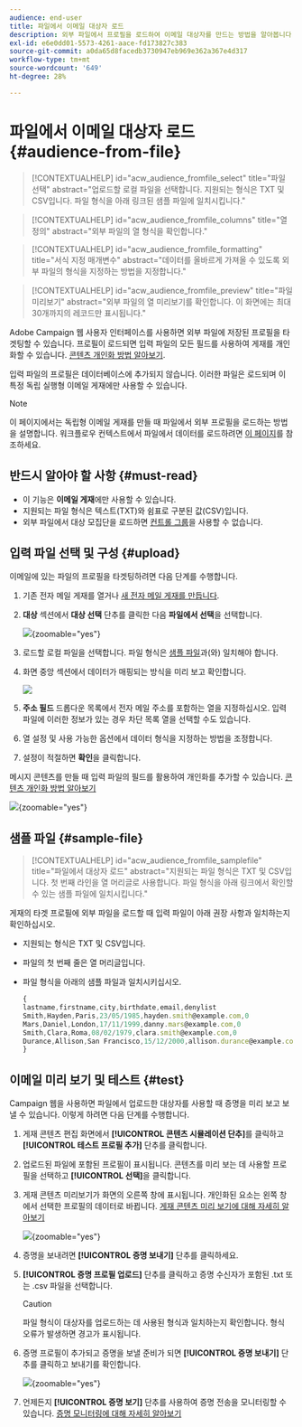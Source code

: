 ```yaml
---
audience: end-user
title: 파일에서 이메일 대상자 로드
description: 외부 파일에서 프로필을 로드하여 이메일 대상자를 만드는 방법을 알아봅니다
exl-id: e6e0dd01-5573-4261-aace-fd173827c383
source-git-commit: a0da65d8facedb3730947eb969e362a367e4d317
workflow-type: tm+mt
source-wordcount: '649'
ht-degree: 28%

---
```


# 파일에서 이메일 대상자 로드 {#audience-from-file}

>[!CONTEXTUALHELP]
>id="acw_audience_fromfile_select"
>title="파일 선택"
>abstract="업로드할 로컬 파일을 선택합니다. 지원되는 형식은 TXT 및 CSV입니다. 파일 형식을 아래 링크된 샘플 파일에 일치시킵니다."

>[!CONTEXTUALHELP]
>id="acw_audience_fromfile_columns"
>title="열 정의"
>abstract="외부 파일의 열 형식을 확인합니다."

>[!CONTEXTUALHELP]
>id="acw_audience_fromfile_formatting"
>title="서식 지정 매개변수"
>abstract="데이터를 올바르게 가져올 수 있도록 외부 파일의 형식을 지정하는 방법을 지정합니다."

>[!CONTEXTUALHELP]
>id="acw_audience_fromfile_preview"
>title="파일 미리보기"
>abstract="외부 파일의 열 미리보기를 확인합니다. 이 화면에는 최대 30개까지의 레코드만 표시됩니다."

Adobe Campaign 웹 사용자 인터페이스를 사용하면 외부 파일에 저장된 프로필을 타겟팅할 수 있습니다. 프로필이 로드되면 입력 파일의 모든 필드를 사용하여 게재를 개인화할 수 있습니다. [콘텐츠 개인화 방법 알아보기](../personalization/personalize.md).

입력 파일의 프로필은 데이터베이스에 추가되지 않습니다. 이러한 파일은 로드되며 이 특정 독립 실행형 이메일 게재에만 사용할 수 있습니다.

>[!NOTE]
>
>이 페이지에서는 독립형 이메일 게재를 만들 때 파일에서 외부 프로필을 로드하는 방법을 설명합니다. 워크플로우 컨텍스트에서 파일에서 데이터를 로드하려면 [이 페이지](../workflows/activities/load-file.md)를 참조하세요.

## 반드시 알아야 할 사항 {#must-read}

* 이 기능은 **이메일 게재**&#x200B;에만 사용할 수 있습니다.
* 지원되는 파일 형식은 텍스트(TXT)와 쉼표로 구분된 값(CSV)입니다.
* 외부 파일에서 대상 모집단을 로드하면 [컨트롤 그룹](control-group.md)을 사용할 수 없습니다.

## 입력 파일 선택 및 구성 {#upload}

이메일에 있는 파일의 프로필을 타겟팅하려면 다음 단계를 수행합니다.

1. 기존 전자 메일 게재를 열거나 [새 전자 메일 게재를 만듭니다](../email/create-email.md).
1. **대상** 섹션에서 **대상 선택** 단추를 클릭한 다음 **파일에서 선택**&#x200B;을 선택합니다.

   ![](assets/select-from-file.png){zoomable="yes"}

1. 로드할 로컬 파일을 선택합니다. 파일 형식은 [샘플 파일](#sample-file)과(와) 일치해야 합니다.
1. 화면 중앙 섹션에서 데이터가 매핑되는 방식을 미리 보고 확인합니다.

   ![](assets/select-from-file-map.png)

1. **주소 필드** 드롭다운 목록에서 전자 메일 주소를 포함하는 열을 지정하십시오. 입력 파일에 이러한 정보가 있는 경우 차단 목록 열을 선택할 수도 있습니다.
1. 열 설정 및 사용 가능한 옵션에서 데이터 형식을 지정하는 방법을 조정합니다.
1. 설정이 적절하면 **확인**&#x200B;을 클릭합니다.

메시지 콘텐츠를 만들 때 입력 파일의 필드를 활용하여 개인화를 추가할 수 있습니다. [콘텐츠 개인화 방법 알아보기](../personalization/personalize.md)

![](assets/select-external-perso.png){zoomable="yes"}

## 샘플 파일 {#sample-file}

>[!CONTEXTUALHELP]
>id="acw_audience_fromfile_samplefile"
>title="파일에서 대상자 로드"
>abstract="지원되는 파일 형식은 TXT 및 CSV입니다. 첫 번째 라인을 열 머리글로 사용합니다. 파일 형식을 아래 링크에서 확인할 수 있는 샘플 파일에 일치시킵니다."

게재의 타겟 프로필에 외부 파일을 로드할 때 입력 파일이 아래 권장 사항과 일치하는지 확인하십시오.

* 지원되는 형식은 TXT 및 CSV입니다.
* 파일의 첫 번째 줄은 열 머리글입니다.
* 파일 형식을 아래의 샘플 파일과 일치시키십시오.

  ```javascript
  {
  lastname,firstname,city,birthdate,email,denylist
  Smith,Hayden,Paris,23/05/1985,hayden.smith@example.com,0
  Mars,Daniel,London,17/11/1999,danny.mars@example.com,0
  Smith,Clara,Roma,08/02/1979,clara.smith@example.com,0
  Durance,Allison,San Francisco,15/12/2000,allison.durance@example.com,1
  }
  ```

## 이메일 미리 보기 및 테스트 {#test}

Campaign 웹을 사용하면 파일에서 업로드한 대상자를 사용할 때 증명을 미리 보고 보낼 수 있습니다. 이렇게 하려면 다음 단계를 수행합니다.

1. 게재 콘텐츠 편집 화면에서 **[!UICONTROL 콘텐츠 시뮬레이션 단추]**&#x200B;를 클릭하고 **[!UICONTROL 테스트 프로필 추가]** 단추를 클릭합니다.

1. 업로드된 파일에 포함된 프로필이 표시됩니다. 콘텐츠를 미리 보는 데 사용할 프로필을 선택하고 **[!UICONTROL 선택]**&#x200B;을 클릭합니다.

1. 게재 콘텐츠 미리보기가 화면의 오른쪽 창에 표시됩니다. 개인화된 요소는 왼쪽 창에서 선택한 프로필의 데이터로 바뀝니다. [게재 콘텐츠 미리 보기에 대해 자세히 알아보기](../preview-test/preview-content.md)

   ![](assets/file-upload-preview.png){zoomable="yes"}

1. 증명을 보내려면 **[!UICONTROL 증명 보내기]** 단추를 클릭하세요.

1. **[!UICONTROL 증명 프로필 업로드]** 단추를 클릭하고 증명 수신자가 포함된 .txt 또는 .csv 파일을 선택합니다.

   >[!CAUTION]
   >
   >파일 형식이 대상자를 업로드하는 데 사용된 형식과 일치하는지 확인합니다. 형식 오류가 발생하면 경고가 표시됩니다.

1. 증명 프로필이 추가되고 증명을 보낼 준비가 되면 **[!UICONTROL 증명 보내기]** 단추를 클릭하고 보내기를 확인합니다.

   ![](assets/file-upload-test.png){zoomable="yes"}

1. 언제든지 **[!UICONTROL 증명 보기]** 단추를 사용하여 증명 전송을 모니터링할 수 있습니다. [증명 모니터링에 대해 자세히 알아보기](../preview-test/test-deliveries.md#access-test-deliveries)
